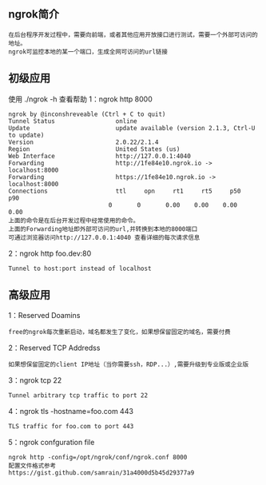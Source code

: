 ## ngrok简介
```
在后台程序开发过程中，需要向前端，或者其他应用开放接口进行测试，需要一个外部可访问的地址。
ngrok可监控本地的某一个端口，生成全网可访问的url链接
```

## 初级应用
使用 ./ngrok -h 查看帮助
1：ngrok http 8000
```
ngrok by @inconshreveable (Ctrl + C to quit)
Tunnel Status                 online
Update                        update available (version 2.1.3, Ctrl-U to update)
Version                       2.0.22/2.1.4       
Region                        United States (us)
Web Interface                 http://127.0.0.1:4040   
Forwarding                    http://1fe84e10.ngrok.io -> localhost:8000  
Forwarding                    https://1fe84e10.ngrok.io -> localhost:8000
Connections                   ttl     opn     rt1     rt5     p50     p90
                            0       0       0.00    0.00    0.00    0.00
上面的命令是在后台开发过程中经常使用的命令。
上面的Forwarding地址即外部可访问的url,并转换到本地的8000端口  
可通过浏览器访问http://127.0.0.1:4040 查看详细的每次请求信息                          
```
2：ngrok http foo.dev:80
```
Tunnel to host:port instead of localhost
```

## 高级应用
1：Reserved Doamins
```
free的ngrok每次重新启动，域名都发生了变化，如果想保留固定的域名，需要付费
```
2：Reserved TCP Addredss
```
如果想保留固定的client IP地址（当你需要ssh，RDP...）,需要升级到专业版或企业版
```
3：ngrok tcp 22
```
Tunnel arbitrary tcp traffic to port 22
```
4：ngrok tls -hostname=foo.com 443
```
TLS traffic for foo.com to port 443
```
5：ngrok  confguration file
```
ngrok http -config=/opt/ngrok/conf/ngrok.conf 8000
配置文件格式参考
https://gist.github.com/samrain/31a4000d5b45d29377a9
```
